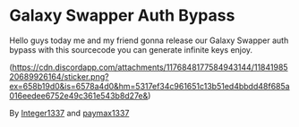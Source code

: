 # Galaxy Swapper Auth Bypass
Hello guys today me and my friend gonna release our Galaxy Swapper auth bypass with this sourcecode you can generate infinite keys enjoy.

(https://cdn.discordapp.com/attachments/1176848177584943144/1184198520689926164/sticker.png?ex=658b19d0&is=6578a4d0&hm=5317ef34c961651c13b51ed4bbdd48f685a016eedee6752e49c361e543b8d27e&)

By [Integer1337](https://github.com/yxsyn) and [paymax1337](https://github.com/paymax1337)
